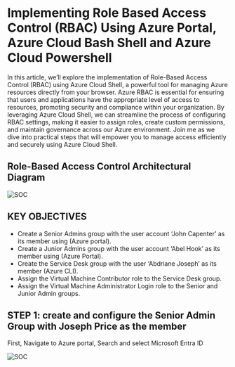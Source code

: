 # Implementing Role Based Access Control (RBAC) Using Azure Portal, Azure Cloud Bash Shell and Azure Cloud Powershell

In this article, we’ll explore the implementation of Role-Based Access Control (RBAC) using Azure Cloud Shell, a powerful tool for managing Azure resources directly from your browser. Azure RBAC is essential for ensuring that users and applications have the appropriate level of access to resources, promoting security and compliance within your organization. By leveraging Azure Cloud Shell, we can streamline the process of configuring RBAC settings, making it easier to assign roles, create custom permissions, and maintain governance across our Azure environment. Join me as we dive into practical steps that will empower you to manage access efficiently and securely using Azure Cloud Shell.

## Role-Based Access Control Architectural Diagram

 ![SOC](https://github.com/Virus192/Azure-Cloud-Role-Based-Access-Control/blob/main/Images/RBAC/photo_5827795537615768718_w.jpg)

## KEY OBJECTIVES
- Create a Senior Admins group with the user account ‘John Capenter’ as its member using (Azure portal).
- Create a Junior Admins group with the user account ‘Abel Hook’ as its member using (Azure Portal).
- Create the Service Desk group with the user ‘Abdriane Joseph’ as its member (Azure CLI).
- Assign the Virtual Machine Contributor role to the Service Desk group.
- Assign the Virtual Machine Administrator Login role to the Senior and Junior Admin groups.

## STEP 1: create and configure the Senior Admin Group with Joseph Price as the member

First, Navigate to Azure portal, Search and select Microsoft Entra ID

 ![SOC](https://github.com/Virus192/Azure-Cloud-Role-Based-Access-Control/blob/main/photo_5825543737802081741_w.jpg)
